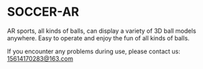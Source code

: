 # SOCCER-AR


AR sports, all kinds of balls, can display a variety of 3D ball models anywhere.
Easy to operate and enjoy the fun of all kinds of balls.

If you encounter any problems during use, please contact us: 15614170283@163.com
